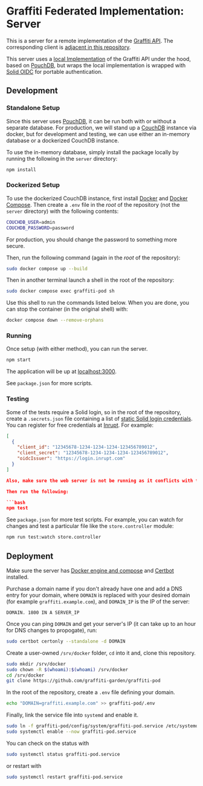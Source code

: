 # Graffiti Federated Implementation: Server

This is a server for a remote implementation of the [Graffiti API](https://api.graffiti.garden/classes/Graffiti.html).
The corresponding client is [adjacent in this repository](../client).

This server uses a [local Implementation](https://github.com/graffiti-garden/implementation-local)
of the Graffiti API under the hood, based on [PouchDB](https://pouchdb.com/),
but wraps the local implementation is wrapped with [Solid OIDC](https://solid.github.io/solid-oidc/) for portable authentication.

## Development

### Standalone Setup

Since this server uses [PouchDB](https://pouchdb.com/), it can be run both with or without a separate database.
For production, we will stand up a [CouchDB](https://couchdb.apache.org/) instance via docker,
but for development and testing, we can use either an in-memory database or a dockerized CouchDB instance.

To use the in-memory database, simply install the package locally by running the following in the
`server` directory:

```bash
npm install
```

### Dockerized Setup

To use the dockerized CouchDB instance, first install [Docker](https://docs.docker.com/engine/install/#server) and [Docker Compose](https://docs.docker.com/compose/install/).
Then create a `.env` file in the *root* of the repository (not the `server` directory)
with the following contents:

```bash
COUCHDB_USER=admin
COUCHDB_PASSWORD=password
```

For production, you should change the password to something more secure.

Then, run the following command (again in the *root* of the repository):

```bash
sudo docker compose up --build
```

Then in another terminal launch a shell in the root of the repository:

```bash
sudo docker compose exec graffiti-pod sh
```

Use this shell to run the commands listed below. When you are done, you can stop the container (in the original shell) with:

```bash
docker compose down --remove-orphans
```

### Running

Once setup (with either method), you can run the server.

```bash
npm start
```

The application will be up at [localhost:3000](http://localhost:3000).

See `package.json` for more scripts.

### Testing

Some of the tests require a Solid login, so in the root of the repository,
create a `.secrets.json` file containing a list of [static Solid login credentials](https://docs.inrupt.com/developer-tools/javascript/client-libraries/tutorial/authenticate-nodejs-script/#authenticate-with-statically-registered-client-credentials).
You can register for free credentials at [Inrupt](https://login.inrupt.com/registration.html). For example:

```json
[
  {
    "client_id": "12345678-1234-1234-1234-123456789012",
    "client_secret": "12345678-1234-1234-1234-123456789012",
    "oidcIssuer": "https://login.inrupt.com"
  }
]

Also, make sure the web server is not be running as it conflicts with tests, i.e. kill `npm start`.

Then run the following:

```bash
npm test
```

See `package.json` for more test scripts.
For example, you can watch for changes and test a particular file like the `store.controller` module:

```bash
npm run test:watch store.controller
```

## Deployment

Make sure the server has [Docker engine and compose](https://docs.docker.com/engine/install/#server) and [Certbot](https://certbot.eff.org/instructions) installed.

Purchase a domain name if you don't already have one and add a DNS entry for your domain, where `DOMAIN` is replaced with your desired domain (for example `graffiti.example.com`), and `DOMAIN_IP` is the IP of the server:

```
DOMAIN. 1800 IN A SERVER_IP
```

Once you can ping `DOMAIN` and get your server's IP (it can take up to an hour for DNS changes to propogate), run:

```bash
sudo certbot certonly --standalone -d DOMAIN
```

Create a user-owned `/srv/docker` folder, `cd` into it and, clone this repository.

```bash
sudo mkdir /srv/docker
sudo chown -R $(whoami):$(whoami) /srv/docker
cd /srv/docker
git clone https://github.com/graffiti-garden/graffiti-pod
```

In the root of the repository, create a `.env` file defining your domain.

```bash
echo "DOMAIN=graffiti.example.com" >> graffiti-pod/.env
```

Finally, link the service file into `systemd` and enable it.

```bash
sudo ln -f graffiti-pod/config/system/graffiti-pod.service /etc/systemd/system/
sudo systemctl enable --now graffiti-pod.service
```

You can check on the status with

```bash
sudo systemctl status graffiti-pod.service
```

or restart with

```bash
sudo systemctl restart graffiti-pod.service
```
